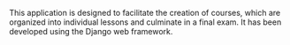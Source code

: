 This application is designed to facilitate the creation of courses, which are organized into individual lessons and culminate in a final exam. It has been developed using the Django web framework.